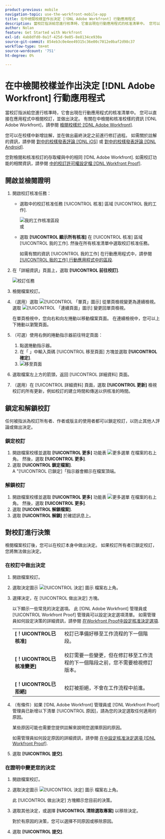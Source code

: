 ```yaml
---
product-previous: mobile
navigation-topic: use-the-workfront-mobile-app
title: 在中檢閱校樣並作出決定 [!DNL Adobe Workfront] 行動應用程式
description: 當校訂指派給您進行核準時，它會出現在行動應用程式的核准清單中。 您可以直接在應用程式中檢閱校訂，並做出決定。
author: Nolan
feature: Get Started with Workfront
exl-id: 4ab8dfd0-0a1f-425d-9e05-8e8134ce930a
source-git-commit: 854eb3c0e4ee49315c36e00c7012e0baf2d98c37
workflow-type: tm+mt
source-wordcount: '751'
ht-degree: 0%

---
```


# 在中檢閱校樣並作出決定 [!DNL Adobe Workfront] 行動應用程式

當校訂指派給您進行核準時，它會出現在行動應用程式的核准清單中。 您可以直接在應用程式中檢閱校訂，並做出決定。 有關在中檢閱和核准校樣的資訊 [!DNL Adobe Workfront]，請參閱 [檢閱校樣於 [!DNL Adobe Workfront]](../../../review-and-approve-work/proofing/reviewing-proofs-within-workfront/review-proofs-in-wf.md).

您可以在校樣中新增註解，並在做出最終決定之前進行修訂過程。 如需關於註解的資訊，請參閱 [對中的校樣發表評論 [!DNL iOS]](../../../workfront-basics/mobile-apps/using-the-workfront-mobile-app/comment-on-proofs-ios.md) 或 [對中的校樣發表評論 [!DNL Android]](../../../workfront-basics/mobile-apps/using-the-workfront-mobile-app/comment-on-proofs-android.md).

您對檢閱和核准校訂的存取權與中的相同 [!DNL Adobe Workfront]. 如需校訂功能的相關資訊，請參閱 [中的校訂許可權設定檔 [!DNL Workfront Proof]](../../../workfront-proof/wp-acct-admin/account-settings/proof-perm-profiles-in-wp.md).

## 開啟並檢閱證明

1. 開啟校訂核准任務：

   * 選取中的校訂核准任務 [!UICONTROL 核准] 區域 [!UICONTROL 我的工作].

      ![我的工作核准區段](assets/mobile-mywork-approvals-338x482.png)\
      或

   * 選取 **[!UICONTROL 顯示所有核准]** 在 [!UICONTROL 核准] 區域 [!UICONTROL 我的工作]. 然後在所有核准清單中選取校訂核准任務。

      如需有關的資訊 [!UICONTROL 我的工作] 在行動應用程式中，請參閱 [[!UICONTROL 我的工作] 行動應用程式中的區段](../../../workfront-basics/mobile-apps/using-the-workfront-mobile-app/my-work-section-mobile.md).

1. 在「詳細資訊」頁面上，選取 **[!UICONTROL 前往校訂]**.

   ![校訂任務](assets/mobile-prooftask1-338x516.png)

1. 檢閱檔案校訂。
1. （選用）選取 ![[!UICONTROL 「單頁」圖示]](assets/mobile-proofpagingicon1-25x36.png) 從單頁檢視變更為連續檢視。 選取 ![[!UICONTROL 「連續頁面」圖示]](assets/mobile-proofpagingicon2-25x25.png) 變更回單頁檢視。

   在單頁檢視中，您向右和向左捲動以移動檔案頁面。 在連續檢視中，您可以上下捲動以瀏覽頁面。

1. （可選）使用右側的捲動指示器前往特定頁面：

   1. 點選捲動指示器。
   1. 在「 」中輸入頁碼 [!UICONTROL 移至頁面] 方塊並選取 **[!UICONTROL 確定]**.
   1. ![移至頁面](assets/mobile-gotopage-350x224.png)

1. 選取檔案左上方的箭頭，返回 [!UICONTROL 詳細資料] 頁面。
1. （選用）在 [!UICONTROL 詳細資料] 頁面，選取 **[!UICONTROL 更新]** 檢視校訂的所有更新，例如校訂的建立時間和傳送以供核准的時間。

## 鎖定和解鎖校訂

任何被指派為校訂所有者、作者或版主的使用者都可以鎖定校訂，以防止其他人評論或做出決定。

### 鎖定校訂

1. 開啟檔案校樣並選取 **[!UICONTROL 更多]** 功能表 ![更多選單](assets/mobile-verticalmoremenu-20x33.png) 在檔案的右上角。 然後，選取 **[!UICONTROL 更多]**.
1. 選取 **[!UICONTROL 鎖定檔案]**.\
   A &quot;[!UICONTROL 已鎖定]「指示器會顯示在檔案頂端。

### 解鎖校訂

1. 開啟檔案校樣並選取 **[!UICONTROL 更多]** 功能表 ![更多選單](assets/mobile-verticalmoremenu-20x33.png) 在檔案的右上角。 然後，選取 **[!UICONTROL 更多]**.
1. 選取 **[!UICONTROL 解鎖檔案]**.
1. 選取 **[!UICONTROL 解鎖]** 於確認訊息上。

## 對校訂進行決策

檢閱檔案校訂後，您可以在校訂本身中做出決定。 如果校訂所有者已鎖定校訂，您將無法做出決定。

### 在校訂中做出決定

1. 開啟檔案校訂。
1. 選取決定圖示 ![[!UICONTROL 決定] 圖示](assets/mobile-proofcheckmarkdecisionicon-30x30.png) 檔案右上角。
1. 選擇決定，在 [!UICONTROL 做出決定] 方塊。

   以下顯示一些常見的決定選項。 此 [!DNL Adobe Workfront] 管理員或 [!UICONTROL Workfront Proof] 管理員可以設定決定選項清單。 如需管理員如何設定決策的詳細資訊，請參閱 [在Workfront Proof中設定核准決定選項](../../../workfront-proof/wp-acct-admin/account-settings/configure-approval-decision-in-wp.md).

   <table style="table-layout:auto"> 
    <col> 
    <col> 
    <tbody> 
     <tr> 
      <td role="rowheader"><strong>[！UICONTROL已核准]</strong></td> 
      <td>校訂已準備好移至工作流程的下一個階段。</td> 
     </tr> 
     <tr> 
      <td role="rowheader"><strong>[！UICONTROL已核准變更]</strong></td> 
      <td> <p>校訂需要一些變更，但在修訂移至工作流程的下一個階段之前，您不需要檢視修訂版本。</p> </td> 
     </tr> 
     <tr> 
      <td role="rowheader"><strong>[！UICONTROL已拒絕]</strong></td> 
      <td>校訂被拒絕，不會在工作流程中前進。</td> 
     </tr> 
    </tbody> 
   </table>

1. （有條件）如果 [!DNL Adobe Workfront] 管理員或 [!DNL Workfront Proof] 管理員已新增以下清單 [!UICONTROL 原因]，請為您的決定選取任何適用的原因。

   某些原因可能也需要您提供註解來說明您選擇原因的原因。

   如需管理員如何設定原因的詳細資訊，請參閱  [在中設定核准決定選項 [!DNL Workfront Proof]](../../../workfront-proof/wp-acct-admin/account-settings/configure-approval-decision-in-wp.md).

1. 選取 **[!UICONTROL 提交]**.

### 在證明中變更您的決定

1. 開啟檔案校訂。
1. 選取決定圖示 ![[!UICONTROL 決定] 圖示](assets/mobile-proofcheckmarkdecisionicon-30x30.png) 檔案右上角。

   此 [!UICONTROL 做出決定] 方塊顯示您目前的決策。

1. 選取其他決定，或選擇 **[!UICONTROL 清除選取專案]** 以移除決定。

   對於有原因的決策，您可以選擇不同原因或移除原因。

1. 選取 **[!UICONTROL 提交]**.
